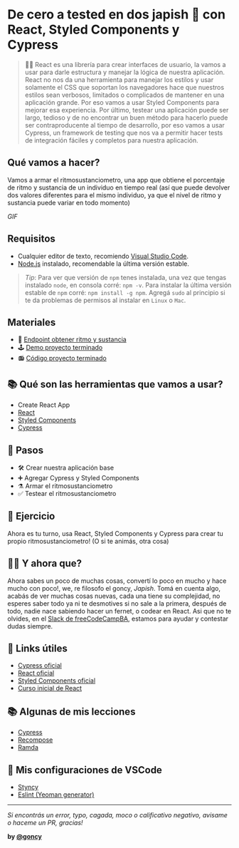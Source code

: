 # De cero a tested en dos japish 👋 con React, Styled Components y Cypress

> 👨‍🏫 React es una librería para crear interfaces de usuario, la vamos a usar para darle estructura y manejar la lógica de nuestra aplicación.
> React no nos da una herramienta para manejar los estilos y usar solamente el CSS que soportan los navegadores hace que nuestros estilos sean verbosos, limitados o complicados de mantener en una aplicación grande.
> Por eso vamos a usar Styled Components para mejorar esa experiencia.
> Por último, testear una aplicación puede ser largo, tedioso y de no encontrar un buen método para hacerlo puede ser contraproducente al tiempo de desarrollo, por eso vamos a usar Cypress, un framework de testing que nos va a permitir hacer tests de integración fáciles y completos para nuestra aplicación.

## Qué vamos a hacer?
Vamos a armar el ritmosustanciometro, una app que obtiene el porcentaje de ritmo y sustancia de un individuo en tiempo real (así que puede devolver dos valores diferentes para el mismo individuo, ya que el nivel de ritmo y sustancia puede variar en todo momento)

*GIF*

## Requisitos
* Cualquier editor de texto, recomiendo [Visual Studio Code](https://code.visualstudio.com/).
* [Node.js](https://nodejs.org/es/) instalado, recomendable la última versión estable.

> *Tip*: Para ver que versión de `npm` tenes instalada, una vez que tengas instalado `node`, en consola corré: `npm -v`.
> Para instalar la última versión estable de `npm` corré: `npm install -g npm`.
> Agregá `sudo` al principio si te da problemas de permisos al instalar en `Linux` o `Mac`.

## Materiales
* 🔗 [Endpoint obtener ritmo y sustancia](https://wt-3581e5a0e6c19bb4a0552203b2738a9d-0.run.webtask.io/obtener-ritmo-y-sustancia)
* 🕹 [Demo proyecto terminado](https://goncy.github.io/charla-fcc-react-styled-components-cypress)
* 📻 [Código proyecto terminado](https://github.com/goncy/charla-fcc-react-styled-components-cypress/tree/master/proyecto)

## 📚 Qué son las herramientas que vamos a usar?
* Create React App
* [React](./docs/tools/react.md)
* [Styled Components](./docs/tools/styled-components.md)
* [Cypress](./docs/tools/cypress.md)

## 👣 Pasos
* 🛠 Crear nuestra aplicación base
* ➕ Agregar Cypress y Styled Components
* ⚗️ Armar el ritmosustanciometro
* ✅ Testear el ritmosustanciometro

## 📝 Ejercicio
Ahora es tu turno, usa React, Styled Components y Cypress para crear tu propio ritmosustanciometro! (O si te animás, otra cosa)

## 🤷‍♂️ Y ahora que?
Ahora sabes un poco de muchas cosas, convertí lo poco en mucho y hace mucho con poco!, we, re filosofo el goncy, *Japish*. Tomá en cuenta algo, acabás de ver muchas cosas nuevas, cada una tiene su complejidad, no esperes saber todo ya ni te desmotives si no sale a la primera, después de todo, nadie nace sabiendo hacer un fernet, o codear en React. Asi que no te olvides, en el [Slack de freeCodeCampBA](https://freecodecampba.org/chat/), estamos para ayudar y contestar dudas siempre.

## 🔗 Links útiles
* [Cypress oficial](https://www.cypress.io/)
* [React oficial](https://reactjs.org/)
* [Styled Components oficial](https://www.styled-components.com/)
* [Curso inicial de React](https://egghead.io/courses/the-beginner-s-guide-to-reactjs)

## 📚 Algunas de mis lecciones
* [Cypress](https://github.com/goncy/cypress-lesson)
* [Recompose](https://github.com/goncy/recompose-lesson)
* [Ramda](https://github.com/goncy/ramda-lesson)

## 🎨 Mis configuraciones de VSCode
* [Styncy](https://marketplace.visualstudio.com/items?itemName=goncy.styncy)
* [Eslint (Yeoman generator)](https://github.com/goncy/generator-goncy)

---
*Si encontrás un error, typo, cagada, moco o calificativo negativo, avisame o haceme un PR, gracias!*

**by [@goncy](http://github.com/goncy)**
